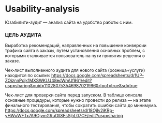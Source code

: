 # Usability-analysis
Юзабилити-аудит — анализ сайта на удобство работы с ним.

### ЦЕЛЬ АУДИТА

Выработка рекомендаций, направленных на повышение конверсии трафика сайта в заказы,
путем установления основных проблем, с которыми сталкивается пользователь на пути
принятия решения о заказе.

Чек-лист выполненного аудита для нового сайта (розница+услуги) находится по ссылке:
https://docs.google.com/spreadsheets/d/1UP-ZOiznnPcjk1MXSWKLU48ecWmUf961/edit?usp=sharing&ouid=110280753546987021986&rtpof=true&sd=true

Чек-лист для проверки сайта перед запуском. В таблице описала основные процедуры, которые нужно провести до релиза — на этапе финального тестирования, чтобы сократить ошибки сайта до минимума.
https://docs.google.com/spreadsheets/d/18Ojlv2iKRp-yHWuWFTx7A9OjvmGRuOlI8FsSjhL07CE/edit?usp=sharing
